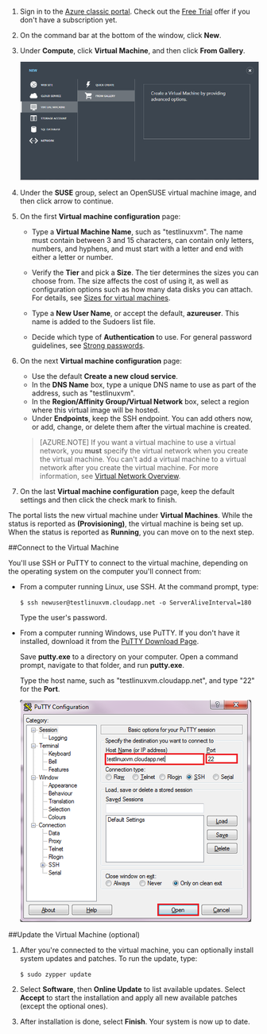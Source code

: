 <properties writer="kathydav" editor="tysonn" manager="timlt" />

1. Sign in to the [Azure classic portal](http://manage.windowsazure.com).  Check out the [Free Trial](https://azure.microsoft.com/pricing/free-trial/) offer if you don't have a subscription yet.

2. On the command bar at the bottom of the window, click **New**.

3. Under **Compute**, click **Virtual Machine**, and then click **From Gallery**.

	![Create a New Virtual Machine][Image1]

4. Under the **SUSE** group, select an OpenSUSE virtual machine image, and then click arrow to continue.

5. On the first **Virtual machine configuration** page:

	- Type a **Virtual Machine Name**, such as "testlinuxvm". The name must contain between 3 and 15 characters, can contain only letters, numbers, and hyphens, and must start with a letter and end with either a letter or number.

	- Verify the **Tier** and pick a **Size**. The tier determines the sizes you can choose from. The size affects the cost of using it, as well as configuration options such as how many data disks you can attach. For details, see [Sizes for virtual machines](../articles/virtual-machines-size-specs.md).
	- Type a **New User Name**, or accept the default, **azureuser**. This name is added to the Sudoers list file.
	- Decide which type of **Authentication** to use. For general password guidelines, see [Strong passwords](http://msdn.microsoft.com/library/ms161962.aspx).

6. On the next **Virtual machine configuration** page:

	- Use the default **Create a new cloud service**.
	- In the **DNS Name** box, type a unique DNS name to use as part of the address, such as "testlinuxvm".
	- In the **Region/Affinity Group/Virtual Network** box, select a region where this virtual image will be hosted.
	- Under **Endpoints**, keep the SSH endpoint. You can add others now, or add, change, or delete them after the virtual machine is created.

	>[AZURE.NOTE] If you want a virtual machine to use a virtual network, you **must** specify the virtual network when you create the virtual machine. You can't add a virtual machine to a virtual network after you create the virtual machine. For more information, see [Virtual Network Overview](virtual-networks-overview.md).

7.	On the last **Virtual machine configuration** page, keep the default settings and then click the check mark to finish.

The portal lists the new virtual machine under **Virtual Machines**. While the status is reported as **(Provisioning)**, the virtual machine is being set up. When the status is reported as **Running**, you can move on to the next step.

##Connect to the Virtual Machine

You'll use SSH or PuTTY to connect to the virtual machine, depending on the operating system on the computer you'll connect from:

- From a computer running Linux, use SSH. At the command prompt, type:

	`$ ssh newuser@testlinuxvm.cloudapp.net -o ServerAliveInterval=180`

	Type the user's password.

- From a computer running Windows, use PuTTY. If you don't have it installed, download it from the [PuTTY Download Page][PuTTYDownload].

	Save **putty.exe** to a directory on your computer. Open a command prompt, navigate to that folder, and run **putty.exe**.

	Type the host name, such as "testlinuxvm.cloudapp.net", and type "22" for the **Port**.

	![PuTTY Screen][Image6]  

##Update the Virtual Machine (optional)

1. After you're connected to the virtual machine, you can optionally install system updates and patches. To run the update, type:

	`$ sudo zypper update`

2. Select **Software**, then **Online Update** to list available updates. Select **Accept** to start the installation and apply all new available patches (except the optional ones).

3. After installation is done, select **Finish**.  Your system is now up to date.

[PuTTYDownload]: http://www.puttyssh.org/download.html

[Image1]: ./media/create-and-configure-opensuse-vm-in-portal/CreateVM.png

[Image6]: ./media/create-and-configure-opensuse-vm-in-portal/putty.png
